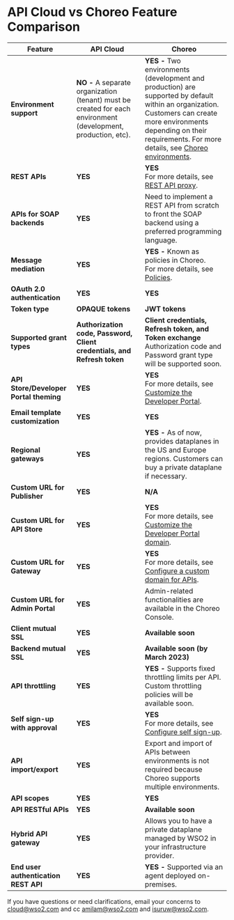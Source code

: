 # API Cloud vs Choreo Feature Comparison

| **Feature**                             | **API Cloud**                                                                                                | **Choreo**                                                                                                                                              |
| ---------------------------------------- | -------------------------------------------------------------------------------------------------------------- | ------------------------------------------------------------------------------------------------------------------------------------------------------- |
| **Environment support**                  | **NO -** A separate organization (tenant) must be created for each environment (development, production, etc). | **YES -** Two environments (development and production)  are supported by default within an organization. Customers can create more environments depending on their requirements. For more details, see [Choreo environments](https://wso2.com/choreo/docs/develop/components/rest-api/#choreo-environments). |
| **REST APIs**                            | **YES**                                                                                                       | **YES** <br>For more details, see [REST API proxy](https://wso2.com/choreo/docs/develop/components/api-proxy/).                                                                                                                                                |
| **APIs for SOAP backends**               | **YES**                                                                                                        | Need to implement a REST API from scratch to front the SOAP backend using a preferred programming language.                                             |
| **Message mediation**                   | **YES**                                                                                                        | **YES -** Known as policies in Choreo. <br>For more details, see [Policies](https://wso2.com/choreo/docs/develop/api-policies/policies/#policies).                                                                                                                                                |
| **OAuth 2.0 authentication**        | **YES**                                                                                                        | **YES**                                                                                                                                                  |
| **Token type**        | **OPAQUE tokens**                                                                                                        | **JWT tokens**                                                                                                                                                  |
| **Supported grant types**        | **Authorization code, Password, Client credentials, and Refresh token**                                                                                                        | **Client credentials, Refresh token, and Token exchange** <br> Authorization code and Password grant type will be supported soon.                                                                                                                                                   |
| **API Store/Developer Portal theming** | **YES**                                                                                                        | **YES** <br> For more details, see [Customize the Developer Portal](https://wso2.com/choreo/docs/administer/customize-the-developer-portal/#customize-the-developer-portal).                                                                                                                                                |
| **Email template customization**        | **YES**                                                                                                        | **YES**                                                                                                                                                  |
| **Regional gateways**                    | **YES**                                                                                                        | **YES -** As of now, provides dataplanes in the US and Europe regions. Customers can buy a private dataplane if necessary.
| **Custom URL for Publisher**             | **YES**                                                                                                        | **N/A**                                                                                                                                                 |
| **Custom URL for API Store**             | **YES**                                                                                                        | **YES** <br> For more details, see [Customize the Developer Portal domain](https://wso2.com/choreo/docs/administer/customize-developer-portal-domain/#customize-the-developer-portal-domain).                                                                                                                                                 |
| **Custom URL for Gateway**               | **YES**                                                                                                        | **YES** <br> For more details, see [Configure a custom domain for APIs](https://wso2.com/choreo/docs/administer/configure-a-custom-domain-for-apis/#configure-a-custom-domain-for-apis).                                                                                                                                                 |
| **Custom URL for Admin Portal**          | **YES**                                                                                                        | Admin-related functionalities are available in the Choreo Console.                                                                             |
| **Client mutual SSL**                    | **YES**                                                                                                        | **Available soon**                                                                                                                                      |
| **Backend mutual SSL**               | **YES**       | **Available soon (by March 2023)**                                                                                 |
| **API throttling**                   | **YES**       | **YES -** Supports fixed throttling limits per API. Custom throttling policies will be available soon.      |
| **Self sign-up with approval**        | **YES**       | **YES** <br> For more details, see [Configure self sign-up](https://wso2.com/choreo/docs/administer/configure-developer-portal-self-sign-up/#configure-self-sign-up).                                                                                          |
| **API import/export**              | **YES**       | Export and import of APIs between environments is not required because Choreo supports multiple environments. |
| **API scopes**                       | **YES**       | **YES**                                                                                            |
| **API RESTful APIs**                 | **YES**       | **Available soon**                                                                                 |
| **Hybrid API gateway**                     | **YES**       | Allows you to have a private dataplane managed by WSO2 in your infrastructure provider.       |
| **End user authentication REST API** | **YES**       | **YES -** Supported via an agent deployed on-premises.                                                   |


If you have questions or need clarifications, email your concerns to <cloud@wso2.com> and cc <amilam@wso2.com> and <isuruw@wso2.com>.
